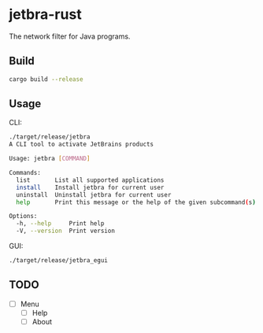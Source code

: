 # jetbra-rust

The network filter for Java programs.

## Build

```bash
cargo build --release
```

## Usage

CLI:

```bash
./target/release/jetbra   
A CLI tool to activate JetBrains products

Usage: jetbra [COMMAND]

Commands:
  list       List all supported applications
  install    Install jetbra for current user
  uninstall  Uninstall jetbra for current user
  help       Print this message or the help of the given subcommand(s)

Options:
  -h, --help     Print help
  -V, --version  Print version
```

GUI:

```bash
./target/release/jetbra_egui
```

## TODO

- [ ] Menu
    - [ ] Help
    - [ ] About
